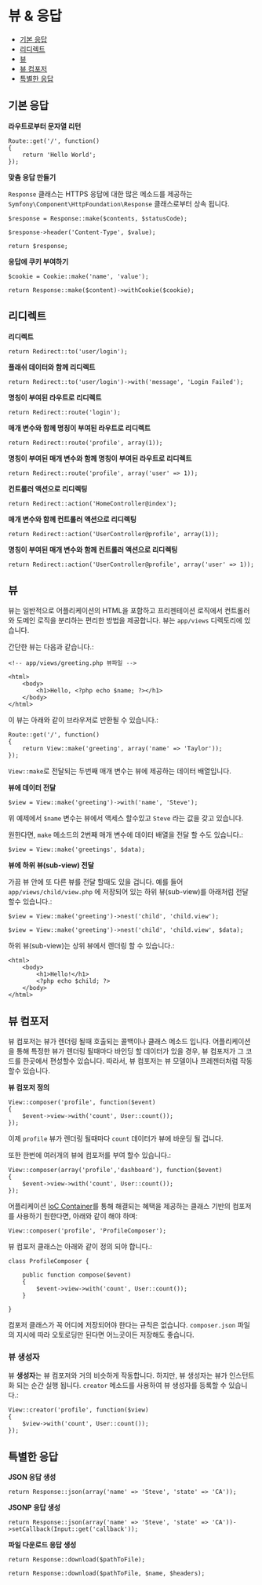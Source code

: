 # 뷰 & 응답

- [기본 응답](#basic-responses)
- [리디렉트](#redirects)
- [뷰](#views)
- [뷰 컴포저](#view-composers)
- [특별한 응답](#special-responses)

<a name="basic-responses"></a>
## 기본 응답

**라우트로부터 문자열 리턴**

	Route::get('/', function()
	{
		return 'Hello World';
	});

**맞춤 응답 만들기**

`Response` 클래스는 HTTPS 응답에 대한 많은 메소드를 제공하는 `Symfony\Component\HttpFoundation\Response` 클래스로부터 상속 됩니다.

	$response = Response::make($contents, $statusCode);

	$response->header('Content-Type', $value);

	return $response;

**응답에 쿠키 부여하기**

	$cookie = Cookie::make('name', 'value');

	return Response::make($content)->withCookie($cookie);

<a name="redirects"></a>
## 리디렉트

**리디렉트**

	return Redirect::to('user/login');

**플래쉬 데이터와 함께 리디렉트**

	return Redirect::to('user/login')->with('message', 'Login Failed');

**명칭이 부여된 라우트로 리디렉트**

	return Redirect::route('login');

**매개 변수와 함께 명칭이 부여된 라우트로 리디렉트**

	return Redirect::route('profile', array(1));

**명칭이 부여된 매개 변수와 함께 명칭이 부여된 라우트로 리디렉트**

	return Redirect::route('profile', array('user' => 1));

**컨트롤러 액션으로 리디렉팅**

	return Redirect::action('HomeController@index');

**매개 변수와 함께 컨트롤러 액션으로 리디렉팅**

	return Redirect::action('UserController@profile', array(1));

**명칭이 부여된 매개 변수와 함께 컨트롤러 액션으로 리디렉팅**

	return Redirect::action('UserController@profile', array('user' => 1));

<a name="views"></a>
## 뷰

뷰는 일반적으로 어플리케이션의 HTML을 포함하고 프리젠테이션 로직에서 컨트롤러와 도메인 로직을 분리하는 편리한 방법을 제공합니다. 뷰는 `app/views` 디렉토리에 있습니다.

간단한 뷰는 다음과 같습니다.:

    <!-- app/views/greeting.php 뷰파일 -->

	<html>
		<body>
			<h1>Hello, <?php echo $name; ?></h1>
		</body>
	</html>

이 뷰는 아래와 같이 브라우저로 반환될 수 있습니다.:

	Route::get('/', function()
	{
		return View::make('greeting', array('name' => 'Taylor'));
	});

`View::make`로 전달되는 두번째 매개 변수는 뷰에 제공하는 데이터 배열입니다.

**뷰에 데이터 전달**

	$view = View::make('greeting')->with('name', 'Steve');

위 예제에서 `$name` 변수는 뷰에서 액세스 할수있고 `Steve` 라는 값을 갖고 있습니다.

원한다면, `make` 메소드의 2번째 매개 변수에 데이터 배열을 전달 할 수도 있습니다.:

	$view = View::make('greetings', $data);

**뷰에 하위 뷰(sub-view) 전달**

가끔 뷰 안에 또 다른 뷰를 전달 할때도 있을 겁니다. 예를 들어 `app/views/child/view.php` 에 저장되어 있는 하위 뷰(sub-view)를 아래처럼 전달 할수 있습니다.:

	$view = View::make('greeting')->nest('child', 'child.view');

	$view = View::make('greeting')->nest('child', 'child.view', $data);

하위 뷰(sub-view)는 상위 뷰에서 렌더링 할 수 있습니다.:

	<html>
		<body>
			<h1>Hello!</h1>
			<?php echo $child; ?>
		</body>
	</html>

<a name="view-composers"></a>
## 뷰 컴포저

뷰 컴포저는 뷰가 렌더링 될때 호출되는 콜백이나 클래스 메소드 입니다. 어플리케이션을 통해 특정한 뷰가 렌더링 될때마다 바인딩 할 데이터가 있을 경우, 뷰 컴포저가 그 코드를 한곳에서 편성할수 있습니다. 따라서, 뷰 컴포저는 뷰 모델이나 프레젠터처럼 작동할수 있습니다.

**뷰 컴포저 정의**

	View::composer('profile', function($event)
	{
		$event->view->with('count', User::count());
	});

이제 `profile` 뷰가 렌더링 될때마다 `count` 데이터가 뷰에 바운딩 될 겁니다.

또한 한번에 여러개의 뷰에 컴포저를 부여 할수 있습니다.:

    View::composer(array('profile','dashboard'), function($event)
    {
        $event->view->with('count', User::count());
    });

어플리케이션 [IoC Container](/docs/ioc)를 통해 해결되는 혜택을 제공하는 클래스 기반의 컴포저를 사용하기 원한다면, 아래와 같이 해야 하며:

	View::composer('profile', 'ProfileComposer');

뷰 컴포저 클래스는 아래와 같이 정의 되야 합니다.:

	class ProfileComposer {

		public function compose($event)
		{
			$event->view->with('count', User::count());
		}

	}

컴포저 클래스가 꼭 어디에 저장되어야 한다는 규칙은 없습니다. `composer.json` 파일의 지시에 따라 오토로딩만 된다면 어느곳이든 저장해도 좋습니다.

### 뷰 생성자

뷰 **생성자**는 뷰 컴포저와 거의 비슷하게 작동합니다. 하지만, 뷰 생성자는 뷰가 인스턴트화 되는 순간 실행 됩니다. `creator` 메소드를 사용하여 뷰 생성자를 등록할 수 있습니다.:

	View::creator('profile', function($view)
	{
		$view->with('count', User::count());
	});

<a name="special-responses"></a>
## 특별한 응답

**JSON 응답 생성**

	return Response::json(array('name' => 'Steve', 'state' => 'CA'));

**JSONP 응답 생성**

	return Response::json(array('name' => 'Steve', 'state' => 'CA'))->setCallback(Input::get('callback'));

**파일 다운로드 응답 생성**

	return Response::download($pathToFile);

	return Response::download($pathToFile, $name, $headers);
